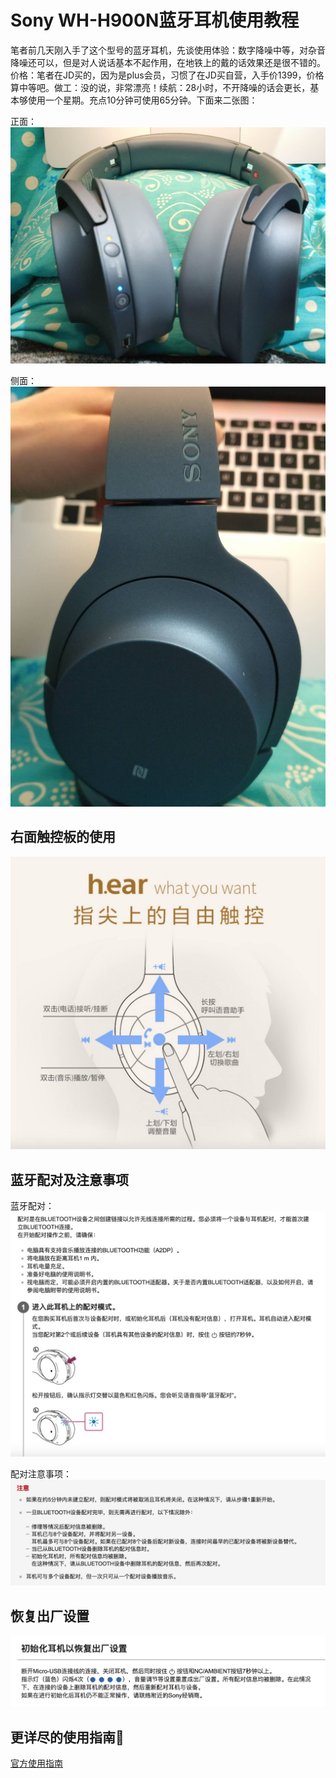 # Sony WH-H900N蓝牙耳机使用教程
笔者前几天刚入手了这个型号的蓝牙耳机，先谈使用体验：数字降噪中等，对杂音降噪还可以，但是对人说话基本不起作用，在地铁上的戴的话效果还是很不错的。价格：笔者在JD买的，因为是plus会员，习惯了在JD买自营，入手价1399，价格算中等吧。做工：没的说，非常漂亮！续航：28小时，不开降噪的话会更长，基本够使用一个星期。充点10分钟可使用65分钟。下面来二张图：

正面：
![正面](imgs/wireless01.jpg)

侧面：
![侧面](imgs/wireless02.jpg)

## 右面触控板的使用
![触控板](imgs/wireless03.jpg)

## 蓝牙配对及注意事项

蓝牙配对：
![触控板](imgs/wireless04.jpg)

配对注意事项：
![触控板](imgs/wireless05.jpg)

## 恢复出厂设置
![恢复出厂设置](imgs/wireless06.jpg)

## 更详尽的使用指南
[官方使用指南](https://helpguide.sony.net/mdr/whh900n/v1/zh-cn/index.html)
